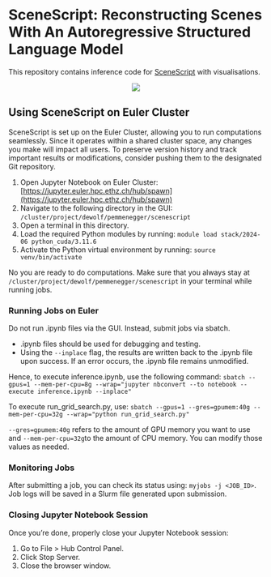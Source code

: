 # SceneScript: Reconstructing Scenes With An Autoregressive Structured Language Model
This repository contains inference code for [SceneScript](https://www.projectaria.com/scenescript) with visualisations.

<p align="center"><img src="imgs/scenescript_diagram.png"/></p>

## Using SceneScript on Euler Cluster

SceneScript is set up on the Euler Cluster, allowing you to run computations seamlessly. Since it operates within a shared cluster space, any changes you make will impact all users. To preserve version history and track important results or modifications, consider pushing them to the designated Git repository.

1. Open Jupyter Notebook on Euler Cluster: [https://jupyter.euler.hpc.ethz.ch/hub/spawn](https://jupyter.euler.hpc.ethz.ch/hub/spawn)
2. Navigate to the following directory in the GUI: `/cluster/project/dewolf/pemmenegger/scenescript`
3. Open a terminal in this directory.
4. Load the required Python modules by running: `module load stack/2024-06 python_cuda/3.11.6`
5. Activate the Python virtual environment by running: `source venv/bin/activate`

No you are ready to do computations. Make sure that you always stay at `/cluster/project/dewolf/pemmenegger/scenescript` in your terminal while running jobs.

### Running Jobs on Euler

Do not run .ipynb files via the GUI. Instead, submit jobs via sbatch.
- .ipynb files should be used for debugging and testing.
- Using the `--inplace` flag, the results are written back to the .ipynb file upon success. If an error occurs, the .ipynb file remains unmodified.

Hence, to execute inference.ipynb, use the following command: `sbatch --gpus=1 --mem-per-cpu=8g --wrap="jupyter nbconvert --to notebook --execute inference.ipynb --inplace"`

To execute run_grid_search.py, use: `sbatch --gpus=1 --gres=gpumem:40g --mem-per-cpu=32g --wrap="python run_grid_search.py"`

`--gres=gpumem:40g` refers to the amount of GPU memory you want to use and `--mem-per-cpu=32g`to the amount of CPU memory. You can modify those values as needed.

### Monitoring Jobs

After submitting a job, you can check its status using: `myjobs -j <JOB_ID>`. Job logs will be saved in a Slurm file generated upon submission.

### Closing Jupyter Notebook Session

Once you’re done, properly close your Jupyter Notebook session:

1.	Go to File > Hub Control Panel.
2.	Click Stop Server.
3.	Close the browser window.